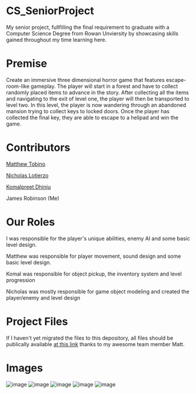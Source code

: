 # CS_SeniorProject
My senior project, fullfilling the final requirement to graduate with a Computer Science Degree from Rowan Unviersity by showcasing
skills gained throughout my time learning here.

# Premise
Create an immersive three dimensional horror game that features escape-room-like gameplay. The player will start in a forest and have to collect randomly placed items to advance in the story. After collecting all the items and navigating to the exit of level one, the player will then be transported to level two. In this level, the player is now wandering through an abandoned mansion trying to collect keys to locked doors. Once the player has collected the final key, they are able to escape to a helipad and win the game.

# Contributors
[Matthew Tobino](https://github.com/mtobino)

[Nicholas Lotierzo](https://github.com/lotier95)

[Komalpreet Dhinju](https://github.com/kdhinju29)

James Robinson (Me)

# Our Roles
I was responsible for the player's unique abilities, enemy AI and some basic level design. 

Matthew was responsible for player movement, sound design and some basic level design.

Komal was responsible for object pickup, the inventory system and level progression

Nicholas was mostly responsible for game object modeling and created the player/enemy and level design

# Project Files
If I haven't yet migrated the files to this depository, all files should be publically available [at this link](https://github.com/mtobino/Senior_Project) thanks to my awesome team member Matt. 

# Images
![image](https://github.com/user-attachments/assets/1a78a527-e4e3-418e-97b2-976f32b094fa)
![image](https://github.com/user-attachments/assets/244ea889-c6c4-45c1-a07c-cf53fa5464c4)
![image](https://github.com/user-attachments/assets/03b10fe7-498a-46bd-9517-12654a0f884c)
![image](https://github.com/user-attachments/assets/3d4d5c0d-dcbd-42df-abc1-4605db48a8d5)
![image](https://github.com/user-attachments/assets/9ca5db86-d7ef-4d7b-8461-865389690526)




